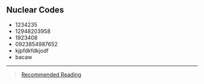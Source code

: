 ## Nuclear Codes

- 1234235
- 12948203958
- 1923408
- 0923854987652
- kjpfdkfdkjodf
- bacaw

---
> [Recommended Reading](https://en.wikipedia.org/wiki/Dr._Strangelove)


